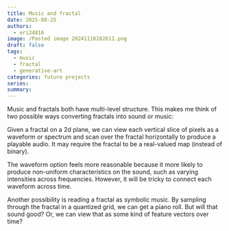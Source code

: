 ```yaml
---
title: Music and fractal
date: 2025-08-25
authors:
  - eri24816
image: /Pasted image 20241116182611.png
draft: false
tags:
  - music
  - fractal
  - generative-art
categories: future projects
series: 
summary:
---
```

Music and fractals both have multi-level structure. 
This makes me think of two possible ways converting fractals into sound or music:

Given a fractal on a 2d plane, we can view each vertical slice of pixels as a waveform or spectrum and scan over the fractal horizontally to produce a playable audio. It may require the fractal to be a real-valued map (instead of binary).

The waveform option feels more reasonable because it more likely to produce non-uniform characteristics on the sound, such as varying intensities across frequencies. However, it will be tricky to connect each waveform across time.

Another possibility is reading a fractal as symbolic music. By sampling through the fractal in a quantized grid, we can get a piano roll. But will that sound good? Or, we can view that as some kind of feature vectors over time?
